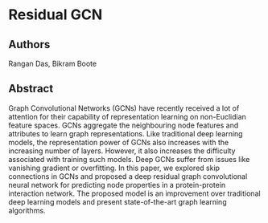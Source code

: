 
# Residual GCN

## Authors

Rangan Das, Bikram Boote

## Abstract

Graph Convolutional Networks (GCNs) have recently received a lot of attention for their capability of representation learning on non-Euclidian feature spaces. GCNs aggregate the neighbouring node features and attributes to learn graph representations. Like traditional deep learning models, the representation power of GCNs also increases with the increasing number of layers. However, it also increases the difficulty associated with training such models. Deep GCNs suffer from issues like vanishing gradient or overfitting. In this paper, we explored skip connections in GCNs and proposed a deep residual graph convolutional neural network for predicting node properties in a protein-protein interaction network. The proposed model is an improvement over traditional deep learning models and present state-of-the-art graph learning algorithms. 
